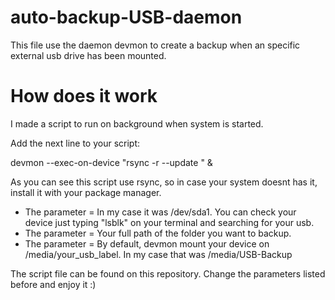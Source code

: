 # auto-backup-USB-daemon
This file use the daemon devmon to create a backup when an specific external usb drive has been mounted.


# How does it work

I made a script to run on background when system is started.

Add the next line to your script:

devmon --exec-on-device <DEVICE> "rsync -r --update <local folder to copy> <usb folder to copy on it> " &
  
As you can see this script use rsync, so in case your system doesnt has it, install it with your package manager.

- The parameter <DEVICE> = In my case it was /dev/sda1. You can check your device just typing "lsblk" on your terminal and searching for your usb.
- The parameter <local folder to copy> = Your full path of the folder you want to backup.
- The parameter <usb folder to copy on it> = By default, devmon mount your device on /media/your_usb_label. In my case that was /media/USB-Backup

The script file can be found on this repository. Change the parameters listed before and enjoy it :)
